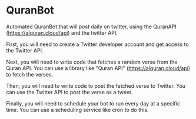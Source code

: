 # QuranBot
Automated QuranBot that will post daily on twitter, using the QuranAPI (https://alquran.cloud/api) and the twitter API.

First, you will need to create a Twitter developer account and get access to the Twitter API.

Next, you will need to write code that fetches a random verse from the Quran API. You can use a library like "Quran API" (https://alquran.cloud/api) to fetch the verses.

Then, you will need to write code to post the fetched verse to Twitter. You can use the Twitter API to post the verse as a tweet.

Finally, you will need to schedule your bot to run every day at a specific time. You can use a scheduling service like cron to do this.
